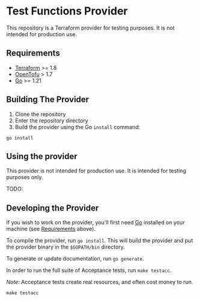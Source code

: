 # Test Functions Provider

This repository is a Terraform provider for testing purposes. It is not intended for production use.

## Requirements

- [Terraform](https://developer.hashicorp.com/terraform/downloads) >= 1.8
- [OpenTofu](https://opentofu.org/docs/intro/install/) > 1.7
- [Go](https://golang.org/doc/install) >= 1.21

## Building The Provider

1. Clone the repository
1. Enter the repository directory
1. Build the provider using the Go `install` command:

```shell
go install
```

## Using the provider

This provider is not intended for production use. It is intended for testing purposes only.

TODO:

## Developing the Provider

If you wish to work on the provider, you'll first need [Go](http://www.golang.org) installed on your machine (see [Requirements](#requirements) above).

To compile the provider, run `go install`. This will build the provider and put the provider binary in the `$GOPATH/bin` directory.

To generate or update documentation, run `go generate`.

In order to run the full suite of Acceptance tests, run `make testacc`.

*Note:* Acceptance tests create real resources, and often cost money to run.

```shell
make testacc
```
